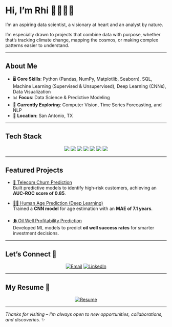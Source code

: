 # Hi, I’m Rhi 👩🏻‍💻✨

I’m an aspiring data scientist, a visionary at heart and an analyst by nature.

I’m especially drawn to projects that combine data with purpose, whether that’s tracking climate change, mapping the cosmos, or making complex patterns easier to understand.

---

## About Me

- 🖥️ **Core Skills**: Python (Pandas, NumPy, Matplotlib, Seaborn), SQL, Machine Learning (Supervised & Unsupervised), Deep Learning (CNNs), Data Visualization 
- 📊 **Focus**: Data Science & Predictive Modeling  
- 🌱 **Currently Exploring**: Computer Vision, Time Series Forecasting, and NLP  
- 📍 **Location**: San Antonio, TX

---

## Tech Stack

<p align="center">
  <img src="https://img.shields.io/badge/Python-3670A0?style=for-the-badge&logo=python&logoColor=white"/>
  <img src="https://img.shields.io/badge/Pandas-150458?style=for-the-badge&logo=pandas&logoColor=white"/>
  <img src="https://img.shields.io/badge/Numpy-013243?style=for-the-badge&logo=numpy&logoColor=white"/>
  <img src="https://img.shields.io/badge/Matplotlib-11557c?style=for-the-badge&logo=plotly&logoColor=white"/>
  <img src="https://img.shields.io/badge/Scikit--Learn-f7931e?style=for-the-badge&logo=scikit-learn&logoColor=white"/>
  <img src="https://img.shields.io/badge/TensorFlow-ff6f00?style=for-the-badge&logo=tensorflow&logoColor=white"/>
  <img src="https://img.shields.io/badge/SQL-00758f?style=for-the-badge&logo=postgresql&logoColor=white"/>
</p>

---

## Featured Projects

- [📡 Telecom Churn Prediction](https://github.com/rhicarmel/telecom-churn-prediction)  
  Built predictive models to identify high-risk customers, achieving an **AUC-ROC score of 0.85**.

- [🧑‍🎨 Human Age Prediction (Deep Learning)](https://github.com/rhicarmel/human-age-prediction)  
  Trained a **CNN model** for age estimation with an **MAE of 7.1 years**.

- [⛽ Oil Well Profitability Prediction](https://github.com/rhicarmel/oil-well-prediction)  
  Developed ML models to predict **oil well success rates** for smarter investment decisions.

---
## Let’s Connect 🤝

<div align="center">

[![Email](https://img.shields.io/badge/Email-rhiannon.filli%40gmail.com-333?style=for-the-badge&logo=gmail&logoColor=white)](mailto:rhiannon.filli@gmail.com)
[![LinkedIn](https://img.shields.io/badge/LinkedIn-Rhiannon_Filli-0A66C2?style=for-the-badge&logo=linkedin&logoColor=white)](https://www.linkedin.com/in/rhiannonfilli)

</div>

---

## My Resume 📄

<div align="center">

[![Resume](https://img.shields.io/badge/Download_Resume-PDF-4B8B3B?style=for-the-badge&logo=adobeacrobatreader&logoColor=white)](https://raw.githubusercontent.com/rhicarmel/rhicarmel/main/rhi_resume.pdf)

</div>

---

_Thanks for visiting – I’m always open to new opportunities, collaborations, and discoveries._ ✨
